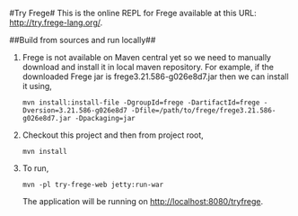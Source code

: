#Try Frege#
This is the online REPL for Frege available at this URL: http://try.frege-lang.org/.


##Build from sources and run locally##

1. Frege is not available on Maven central yet so we need to manually download and install it in local maven repository. For example, if the downloaded Frege jar is frege3.21.586-g026e8d7.jar then we can install it using, 
   
   `mvn install:install-file -DgroupId=frege -DartifactId=frege -Dversion=3.21.586-g026e8d7 -Dfile=/path/to/frege/frege3.21.586-g026e8d7.jar -Dpackaging=jar`
2. Checkout this project and then from project root,
   
   `mvn install`
3. To run,

   `mvn -pl try-frege-web jetty:run-war`
   
   The application will be running on [http://localhost:8080/tryfrege](http://localhost:8080/tryfrege).
